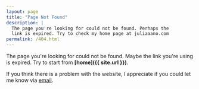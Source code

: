 ```yaml
---
layout: page
title: "Page Not Found"
description: |
  The page you're looking for could not be found. Perhaps the
  link is expired. Try to check my home page at juliaaano.com
permalink: /404.html
---
```


The page you're looking for could not be found. Maybe the link you're using is expired. Try to start from **[home]({{ site.url }})**.

<amp-img
    src="{{ site.cdn.https }}/images/404-travolta.png"
    alt="404"
    id="404"
    width="300"
    height="306"
    layout="fixed">
</amp-img>

If you think there is a problem with the website, I appreciate if you could let me know via [email](mailto:mzxs7veg@duck.com).
